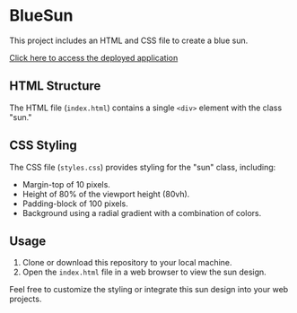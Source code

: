# BlueSun

This project includes an HTML and CSS file to create a blue sun.

[Click here to access the deployed application](https://hadep275.github.io/BlueSun/)


## HTML Structure

The HTML file (`index.html`) contains a single `<div>` element with the class "sun."

## CSS Styling

The CSS file (`styles.css`) provides styling for the "sun" class, including:
- Margin-top of 10 pixels.
- Height of 80% of the viewport height (80vh).
- Padding-block of 100 pixels.
- Background using a radial gradient with a combination of colors.

## Usage

1. Clone or download this repository to your local machine.
2. Open the `index.html` file in a web browser to view the sun design.

Feel free to customize the styling or integrate this sun design into your web projects.
